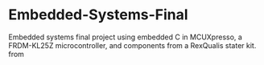 # Embedded-Systems-Final
Embedded systems final project using embedded C in MCUXpresso, a FRDM-KL25Z microcontroller, and components from a RexQualis stater kit. from 
